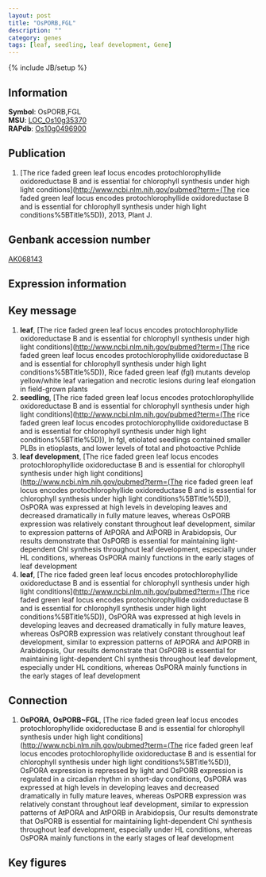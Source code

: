 ```yaml
---
layout: post
title: "OsPORB,FGL"
description: ""
category: genes
tags: [leaf, seedling, leaf development, Gene]
---
```

{% include JB/setup %}

## Information
__Symbol__: OsPORB,FGL  
__MSU__: [LOC_Os10g35370](http://rice.plantbiology.msu.edu/cgi-bin/ORF_infopage.cgi?orf=LOC_Os10g35370)  
__RAPdb__: [Os10g0496900](http://rapdb.dna.affrc.go.jp/viewer/gbrowse_details/irgsp1?name=Os10g0496900)  

## Publication
1. [The rice faded green leaf locus encodes protochlorophyllide oxidoreductase B and is essential for chlorophyll synthesis under high light conditions](http://www.ncbi.nlm.nih.gov/pubmed?term=(The rice faded green leaf locus encodes protochlorophyllide oxidoreductase B and is essential for chlorophyll synthesis under high light conditions%5BTitle%5D)), 2013, Plant J.

## Genbank accession number
[AK068143](http://www.ncbi.nlm.nih.gov/nuccore/AK068143)

## Expression information

## Key message
1. __leaf__, [The rice faded green leaf locus encodes protochlorophyllide oxidoreductase B and is essential for chlorophyll synthesis under high light conditions](http://www.ncbi.nlm.nih.gov/pubmed?term=(The rice faded green leaf locus encodes protochlorophyllide oxidoreductase B and is essential for chlorophyll synthesis under high light conditions%5BTitle%5D)),  Rice faded green leaf (fgl) mutants develop yellow/white leaf variegation and necrotic lesions during leaf elongation in field-grown plants
2. __seedling__, [The rice faded green leaf locus encodes protochlorophyllide oxidoreductase B and is essential for chlorophyll synthesis under high light conditions](http://www.ncbi.nlm.nih.gov/pubmed?term=(The rice faded green leaf locus encodes protochlorophyllide oxidoreductase B and is essential for chlorophyll synthesis under high light conditions%5BTitle%5D)),  In fgl, etiolated seedlings contained smaller PLBs in etioplasts, and lower levels of total and photoactive Pchlide
3. __leaf development__, [The rice faded green leaf locus encodes protochlorophyllide oxidoreductase B and is essential for chlorophyll synthesis under high light conditions](http://www.ncbi.nlm.nih.gov/pubmed?term=(The rice faded green leaf locus encodes protochlorophyllide oxidoreductase B and is essential for chlorophyll synthesis under high light conditions%5BTitle%5D)),  OsPORA was expressed at high levels in developing leaves and decreased dramatically in fully mature leaves, whereas OsPORB expression was relatively constant throughout leaf development, similar to expression patterns of AtPORA and AtPORB in Arabidopsis, Our results demonstrate that OsPORB is essential for maintaining light-dependent Chl synthesis throughout leaf development, especially under HL conditions, whereas OsPORA mainly functions in the early stages of leaf development
4. __leaf__, [The rice faded green leaf locus encodes protochlorophyllide oxidoreductase B and is essential for chlorophyll synthesis under high light conditions](http://www.ncbi.nlm.nih.gov/pubmed?term=(The rice faded green leaf locus encodes protochlorophyllide oxidoreductase B and is essential for chlorophyll synthesis under high light conditions%5BTitle%5D)),  OsPORA was expressed at high levels in developing leaves and decreased dramatically in fully mature leaves, whereas OsPORB expression was relatively constant throughout leaf development, similar to expression patterns of AtPORA and AtPORB in Arabidopsis, Our results demonstrate that OsPORB is essential for maintaining light-dependent Chl synthesis throughout leaf development, especially under HL conditions, whereas OsPORA mainly functions in the early stages of leaf development

## Connection
1. __OsPORA__, __OsPORB~FGL__, [The rice faded green leaf locus encodes protochlorophyllide oxidoreductase B and is essential for chlorophyll synthesis under high light conditions](http://www.ncbi.nlm.nih.gov/pubmed?term=(The rice faded green leaf locus encodes protochlorophyllide oxidoreductase B and is essential for chlorophyll synthesis under high light conditions%5BTitle%5D)),  OsPORA expression is repressed by light and OsPORB expression is regulated in a circadian rhythm in short-day conditions, OsPORA was expressed at high levels in developing leaves and decreased dramatically in fully mature leaves, whereas OsPORB expression was relatively constant throughout leaf development, similar to expression patterns of AtPORA and AtPORB in Arabidopsis, Our results demonstrate that OsPORB is essential for maintaining light-dependent Chl synthesis throughout leaf development, especially under HL conditions, whereas OsPORA mainly functions in the early stages of leaf development

## Key figures


